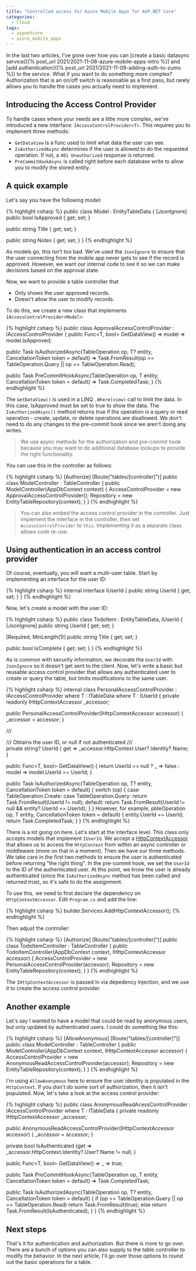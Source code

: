 ```yaml
---
title: "Controlled access for Azure Mobile Apps for ASP.NET Core"
categories:
  - Cloud
tags:
  - aspnetcore
  - azure_mobile_apps
---
```


In the last two articles, I've gone over how you can [create a basic datasync service]({% post_url 2021/2021-11-08-azure-mobile-apps-intro %}) and [add authentication]({% post_url 2021/2021-11-09-adding-auth-to-zumo %}) to the service.  What if you want to do something more complex?  Authorization that is an on/off switch is reasonable as a first pass, but rarely allows you to handle the cases you actually need to implement.

## Introducing the Access Control Provider

To handle cases where your needs are a little more complex, we've introduced a new interface: `IAccessControlProvider<T>`.  This requires you to implement three methods:

* `GetDataView` is a func used to limit what data the user can see.
* `IsAuthorizedAsync` determines if the user is allowed to do the requested operation.  If not, a `401 Unauthorized` response is returned.
* `PreCommitHookAsync` is called right before each database write to allow you to modify the stored entity.

## A quick example

Let's say you have the following model:

{% highlight csharp %}
public class Model : EntityTableData
{
  [JsonIgnore]
  public bool IsApproved { get; set; }
  
  public string Title { get; set; }

  public string Notes { get; set; }
}
{% endhighlight %}

As models go, this isn't too bad.  We've used the `JsonIgnore` to ensure that the user connecting from the mobile app never gets to see if the record is approved.  However, we want our internal code to see it so we can make decisions based on the approval state.

Now, we want to provide a table controller that

* Only shows the user approved records.
* Doesn't allow the user to modify records.

To do this, we create a new class that implements `IAccessControlProvider<Model>`:

{% highlight csharp %}
public class ApprovalAccessControlProvider : IAccessControlProvider<Model>
{
  public Func<T, bool> GetDataView() 
    => model => model.IsApproved;

  public Task<bool> IsAuthorizedAsync(TableOperation op, T? entity, CancellationToken token = default) 
    => Task.FromResult(op == TableOperation.Query || op == TableOperation.Read);

  public Task PreCommitHookAsync(TableOperation op, T entity, CancellationToken token = default)
    => Task.CompletedTask;
}
{% endhighlight %}

The `GetDataView()` is used in a LINQ `.Where(view)` call to limit the data.  In this case, IsApproved must be set to true to show the data.  The `IsAuthorizedAsync()` method returns true if the operation is a query or read operation - create, update, or delete operations are disallowed.  We don't need to do any changes to the pre-commit hook since we aren't doing any writes.

> We use async methods for the authorization and pre-commit hook because you may want to do additional database lookups to provide the right functionality.

You can use this in the controller as follows:

{% highlight csharp %}
[Authorize]
[Route("tables/[controller]")]
public class ModelController : TableController<Model>
{
  public ModelController(AppDbContext context) 
  {
    AccessControlProvider = new ApprovalAccessControlProvider();
    Repository = new EntityTableRepository<Model>(context);
  }
}
{% endhighlight %}

> You can also embed the access control provider in the controller.  Just implement the interface in the controller, then set `AccessControlProvider` to `this`.  Implementing it as a separate class allows code re-use.

## Using authentication in an access control provider

Of course, eventually, you will want a multi-user table.  Start by implementing an interface for the user ID:

{% highlight csharp %}
internal interface IUserId
{
  public string UserId { get; set; }
}
{% endhighlight %}

Now, let's create a model with the user ID:

{% highlight csharp %}
public class TodoItem : EntityTableData, IUserId
{
  [JsonIgnore]
  public string UserId { get; set; }

  [Required, MinLength(1)]
  public string Title { get; set; }

  public bool IsComplete { get; set; }
}
{% endhighlight %}

As is common with security information, we decorate the `UserId` with `JsonIgnore` so it doesn't get sent to the client.  Now, let's write a basic but reusable access control provider that allows any authenticated user to create or query the table, but limits modifications to the same user.

{% highlight csharp %}
internal class PersonalAccessControlProvider<T> : IAccessControlProvider<T>
  where T : ITableData where T : IUserId
{
  private readonly IHttpContextAccessor _accessor;

  public PersonalAccessControlProvider(IHttpContextAccessor accessor)
  {
    _accessor = accessor;
  }

  /// <summary>
  /// Obtains the user ID, or null if not authenticated
  /// </summary>
  private string? UserId { get => _accessor.HttpContext.User?.Identity?.Name; }

  public Func<T, bool> GetDataView()
  {
    return UserId == null
      ? _ => false
      : model => model.UserId == UserId;
  }

  public Task<bool> IsAuthorizedAsync(TableOperation op, T? entity, CancellationToken token = default)
  {
    switch (op)
    {
      case TableOperation.Create:
      case TableOperation.Query:
        return Task.FromResult(UserId != null);
      default:
        return Task.FromResult(UserId != null && entity?.UserId == UserId);
    }
  }
However, for example, pbleOperation op, T entity, CancellationToken token = default) 
  {
    entity.UserId == UserId;
    return Task.CompletedTask;
  }
}
{% endhighlight %}

There is a lot going on here.  Let's start at the interface level.  This class only accepts models that implement `IUserId`.  We accept a [HttpContextAccessor](https://docs.microsoft.com/aspnet/core/fundamentals/http-context?view=aspnetcore-6.0#use-httpcontext-from-a-controller) that allows us to access the `HttpContext` from within an async controller or middleware (more on that in a moment).  Then we have our three methods.  We take care in the first two methods to ensure the user is authenticated before returning "the right thing".  In the pre-commit hook, we set the `UserId` to the ID of the authenticated user.  At this point, we know the user is already authenticated (since the `IsAuthorizedAsync` method has been called and returned true), so it's safe to do the assignment.

To use this, we need to first declare the dependency on `HttpContextAccessor`.  Edit `Program.cs` and add the line:

{% highlight csharp %}
builder.Services.AddHttpContextAccessor();
{% endhighlight %}

Then adjust the controller:

{% highlight csharp %}
[Authorize]
[Route("tables/[controller]")]
public class TodoItemController : TableController<TodoItem>
{
  public TodoItemController(AppDbContext context, IHttpContextAccessor accessor) 
  {
    AccessControlProvider = new PersonalAccessControlProvider<TodoItem>(accessor);
    Repository = new EntityTableRepository<TodoItem>(context);
  }
}
{% endhighlight %}

The `IHttpContextAccessor` is passed in via depedency injection, and we use it to create the access control provider.

## Another example

Let's say I wanted to have a model that could be read by anonymous users, but only updated by authenticated users.  I could do something like this:

{% highlight csharp %}
[AllowAnonymous]
[Route("tables/[controller]")]
public class ModelController : TableController<Model>
{
  public ModelController(AppDbContext context, IHttpContextAccessor accessor)
  {
    AccessControlProvider = new AnonymousReadAccessControlProvider<Model>(accessor);
    Repository = new EntityTableRepository<Model>(context);
  }
}
{% endhighlight %}

I'm using `AllowAnonymous` here to ensure the user identity is populated in the `HttpContext`.  If you don't do some sort of authorization, then it isn't populated.  Now, let's take a look at the access control provider:

{% highlight csharp %}
public class AnonymousReadAcessControlProvider<T> : IAccessControlProvider<T> where T : ITableData
{
  private readonly IHttpContextAccessor _accessor;

  public AnonymousReadAccessControlProvider(IHttpContextAccessor accessor)
  {
    _accessor = accessor;
  }

  private bool IsAuthenticated {get => _accessor.HttpContext.Identity?.User?.Name != null; }

  public Func<T, bool> GetDataView() => _ => true;

  public Task PreCommitHookAsync(TableOperation op, T entity, CancellationToken token = default)
    => Task.CompletedTask;

  public Task<bool> IsAuthorizedAsync(TableOperation op, T? entity, CancellationToken token = default)
  {
    if (op == TableOperation.Query || op == TableOperation.Read)
      return Task.FromResult(true);
    else
      return Task.FromResult(IsAuthenticated);
  }
}
{% endhighlight %}

## Next steps

That's it for authentication and authorization.  But there is more to go over.  There are a bunch of options you can also supply to the table controller to modify the behavior.  In the next article, I'll go over those options to round out the basic operations for a table.
